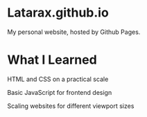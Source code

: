 # Latarax.github.io

My personal website, hosted by Github Pages.

# What I Learned

HTML and CSS on a practical scale

Basic JavaScript for frontend design

Scaling websites for different viewport sizes
